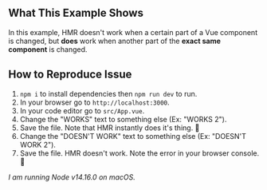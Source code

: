 ## What This Example Shows

In this example, HMR doesn't work when a certain part of a Vue component is changed, but **does** work when another part of the **exact same component** is changed.


## How to Reproduce Issue

1.  `npm i` to install dependencies then `npm run dev` to run.
2.  In your browser go to `http://localhost:3000`.
3.  In your code editor go to `src/App.vue`.
4.  Change the "WORKS" text to something else (Ex: "WORKS 2").
5.  Save the file. Note that HMR instantly does it's thing. 🎉
5.  Change the "DOESN'T WORK" text to something else (Ex: "DOESN'T WORK 2").
5.  Save the file. HMR doesn't work. Note the error in your browser console. 🛑

_I am running Node v14.16.0 on macOS._
